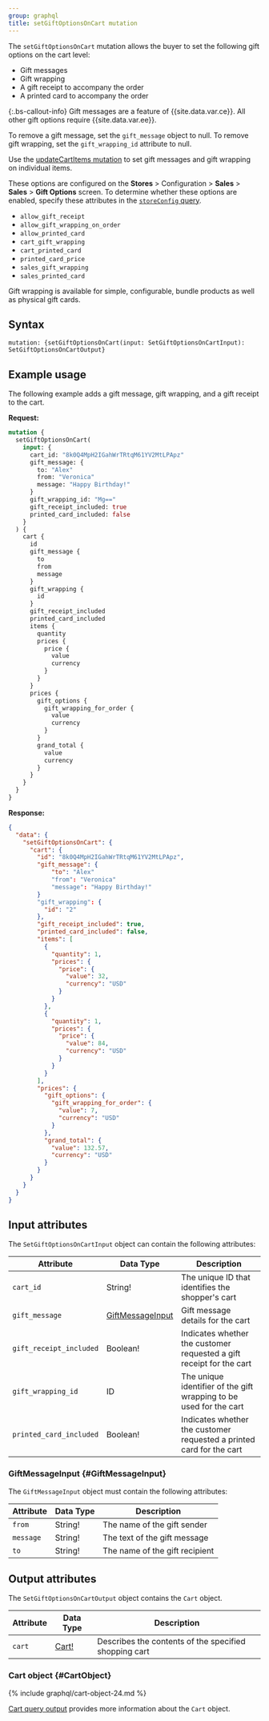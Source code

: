 ```yaml
---
group: graphql
title: setGiftOptionsOnCart mutation
---
```


The `setGiftOptionsOnCart` mutation allows the buyer to set the following gift options on the cart level:

*  Gift messages
*  Gift wrapping
*  A gift receipt to accompany the order
*  A printed card to accompany the order

{:.bs-callout-info}
Gift messages are a feature of {{site.data.var.ce}}. All other gift options require {{site.data.var.ee}}.

To remove a gift message, set the `gift_message` object to null. To remove gift wrapping, set the `gift_wrapping_id` attribute to null.

Use the [updateCartItems mutation]({{page.baseurl}}/graphql/mutations/update-cart-items.html) to set gift messages and gift wrapping on individual items.

These options are configured on the **Stores** > Configuration > **Sales** > **Sales** > **Gift Options** screen. To determine whether these options are enabled, specify these attributes in the [`storeConfig` query]({{page.baseurl}}/graphql/queries/store-config.html).

*  `allow_gift_receipt`
*  `allow_gift_wrapping_on_order`
*  `allow_printed_card`
*  `cart_gift_wrapping`
*  `cart_printed_card`
*  `printed_card_price`
*  `sales_gift_wrapping`
*  `sales_printed_card`

Gift wrapping is available for simple, configurable, bundle products as well as physical gift cards.

## Syntax

`mutation: {setGiftOptionsOnCart(input: SetGiftOptionsOnCartInput): SetGiftOptionsOnCartOutput}`

## Example usage

The following example adds a gift message, gift wrapping, and a gift receipt to the cart.

**Request:**

```graphql
mutation {
  setGiftOptionsOnCart(
    input: {
      cart_id: "8k0Q4MpH2IGahWrTRtqM61YV2MtLPApz"
      gift_message: {
        to: "Alex"
        from: "Veronica"
        message: "Happy Birthday!"
      }
      gift_wrapping_id: "Mg=="
      gift_receipt_included: true
      printed_card_included: false
    }
  ) {
    cart {
      id
      gift_message {
        to
        from
        message
      }
      gift_wrapping {
        id
      }
      gift_receipt_included
      printed_card_included
      items {
        quantity
        prices {
          price {
            value
            currency
          }
        }
      }
      prices {
        gift_options {
          gift_wrapping_for_order {
            value
            currency
          }
        }
        grand_total {
          value
          currency
        }
      }
    }
  }
}
```

**Response:**

```json
{
  "data": {
    "setGiftOptionsOnCart": {
      "cart": {
        "id": "8k0Q4MpH2IGahWrTRtqM61YV2MtLPApz",
        "gift_message": {
            "to": "Alex"
            "from": "Veronica"
            "message": "Happy Birthday!"
        }
        "gift_wrapping": {
          "id": "2"
        },
        "gift_receipt_included": true,
        "printed_card_included": false,
        "items": [
          {
            "quantity": 1,
            "prices": {
              "price": {
                "value": 32,
                "currency": "USD"
              }
            }
          },
          {
            "quantity": 1,
            "prices": {
              "price": {
                "value": 84,
                "currency": "USD"
              }
            }
          }
        ],
        "prices": {
          "gift_options": {
            "gift_wrapping_for_order": {
              "value": 7,
              "currency": "USD"
            }
          },
          "grand_total": {
            "value": 132.57,
            "currency": "USD"
          }
        }
      }
    }
  }
}
```

## Input attributes

The `SetGiftOptionsOnCartInput` object can contain the following attributes:

Attribute |  Data Type | Description
--- | --- | ---
`cart_id` | String! | The unique ID that identifies the shopper's cart
`gift_message` | [GiftMessageInput](#GiftMessageInput) | Gift message details for the cart
`gift_receipt_included` | Boolean! | Indicates whether the customer requested a gift receipt for the cart
`gift_wrapping_id` | ID | The unique identifier of the gift wrapping to be used for the cart
`printed_card_included` | Boolean! | Indicates whether the customer requested a printed card for the cart

### GiftMessageInput {#GiftMessageInput}

The `GiftMessageInput` object must contain the following attributes:

Attribute |  Data Type | Description
--- | --- | ---
`from` | String! | The name of the gift sender
`message` | String! | The text of the gift message
`to` | String! | The name of the gift recipient

## Output attributes

The `SetGiftOptionsOnCartOutput` object contains the `Cart` object.

Attribute |  Data Type | Description
--- | --- | ---
`cart` |[Cart!](#CartObject) | Describes the contents of the specified shopping cart

### Cart object {#CartObject}

{% include graphql/cart-object-24.md %}

[Cart query output]({{page.baseurl}}/graphql/queries/cart.html#cart-output) provides more information about the `Cart` object.

